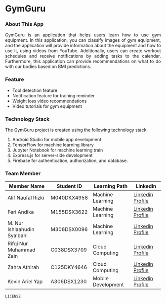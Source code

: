# GymGuru
### About This App
<p align="justify">
GymGuru is an application that helps users learn how to use gym equipment. In this application, you can classify images of gym equipment, and the application will provide information about the equipment and how to use it, using videos from YouTube. Additionally, users can create workout schedules and receive notifications by adding tasks to the calendar. Furthermore, this application can provide recommendations on what to do with our bodies based on BMI predictions.
</p>

### Feature
* Tool detection feature
* Notification feature for training reminder
* Weight loss video recommendations
* Video tutorials for gym equipment

### Technology Stack
The GymGuru project is created using the following technology stack:
1. Android Studio for mobile app development
2. TensorFlow for machine learning library
3. Jupyter Notebook for machine learning train
4. Express.js for server-side development
5. Firebase for authentication, authorization, and database.

### Team Member
| Member Name                 | Student ID  | Learning Path      | Linkedin                                                                           |
|-----------------------------|-------------|--------------------|------------------------------------------------------------------------------------|
| Alif Naufal Rizki           | M040DKX4958 | Machine Learning   | [Linkedin Profile](https://www.linkedin.com/in/alif-naufal-rizki-731708217/)       |
| Feri Andika                 | M155DSX3622 | Machine Learning   | [Linkedin Profile](https://www.linkedin.com/in/feri-andika-887a9a24a/)             |
| M. Nur Ishlaahudin Sya’bani | M306DSX0096 | Machine Learning   | [Linkedin Profile](https://www.linkedin.com/in/ishlaahudin-sya-bani-927638207/)    |
| Rifqi Nur Muhammad Zein     | C038DSX3709 | Cloud Computing    | [Linkedin Profile](https://www.linkedin.com/in/rifqi-nur-muhammad-zein-2b2a55220/) |
| Zahra Athirah               | C125DKY4646 | Cloud Computing    | [Linkedin Profile](https://www.linkedin.com/in/zahraathirah)                       |
| Kevin Ariel Yap             | A306DSX1230 | Mobile Development | [Linkedin Profile](https://www.linkedin.com/in/kevin-yap-1697b8235/)               |


`LICENSE`
